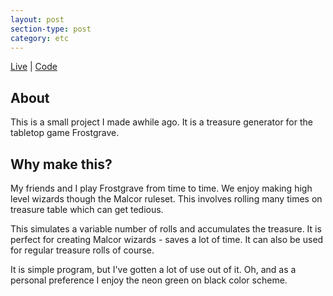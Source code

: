 ```yaml
---
layout: post
section-type: post
category: etc
---
```


[Live](https://fgtg.wilderdan.com)
|
[Code](https://github.com/wilderdan/Treasure_Generator)

## About

This is a small project I made awhile ago.
It is a treasure generator for the tabletop game Frostgrave.

## Why make this?

My friends and I play Frostgrave from time to time.
We enjoy making high level wizards though the Malcor ruleset.
This involves rolling many times on treasure table which can get tedious.

This simulates a variable number of rolls and accumulates the treasure.
It is perfect for creating Malcor wizards - saves a lot of time.
It can also be used for regular treasure rolls of course.

It is simple program, but I've gotten a lot of use out of it.
Oh, and as a personal preference I enjoy the neon green on black color scheme.